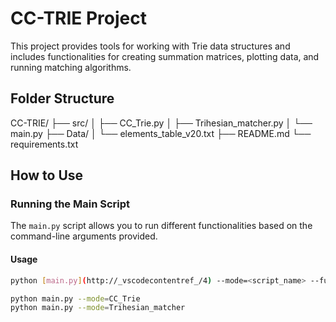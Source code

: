 # CC-TRIE Project

This project provides tools for working with Trie data structures and includes functionalities for creating summation matrices, plotting data, and running matching algorithms.

## Folder Structure
CC-TRIE/ ├── src/ │ ├── CC_Trie.py │ ├── Trihesian_matcher.py │ └── main.py ├── Data/ │ └── elements_table_v20.txt ├── README.md └── requirements.txt


## How to Use

### Running the Main Script

The `main.py` script allows you to run different functionalities based on the command-line arguments provided.

#### Usage

```bash
python [main.py](http://_vscodecontentref_/4) --mode=<script_name> --function=<function_name>

python main.py --mode=CC_Trie
python main.py --mode=Trihesian_matcher